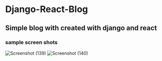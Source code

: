 # Django-React-Blog
## Simple blog with created with django and react

### sample screen shots
![Screenshot (139)](https://github.com/ojus208/blog-react-django/assets/77000817/eb48237c-9a39-41fe-9930-d1e6aeb8aa09)
![Screenshot (140)](https://github.com/ojus208/blog-react-django/assets/77000817/33bd515b-a2e6-490d-9993-20c9779122e9)
